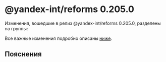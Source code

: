 # @yandex-int/reforms 0.205.0

<!-- ЧЕЛОВЕЧЕСКОЕ ВСТУПЛЕНИЕ -->

Изменения, вошедшие в релиз @yandex-int/reforms 0.205.0, разделены на группы:

Все важные изменения подробно описаны [ниже](#Пояснения).

## Пояснения

